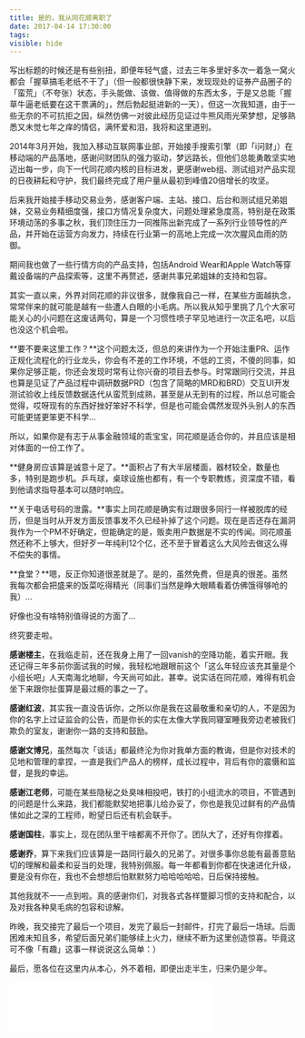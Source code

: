 ```yaml
---
title: 是的，我从同花顺离职了
date: 2017-04-14 17:30:00
tags:
visible: hide
---
```



写出标题的时候还是有些别扭，即便年轻气盛，过去三年多里好多次一着急一窝火都会「握草搞毛老纸不干了」（但一般都很快静下来，发现现处的证券产品圈子的「蛮荒」（不夸张）状态，手头能做、该做、值得做的东西太多，于是又总能「握草牛逼老纸要在这干票满的」，然后勃起挺进新的一天），但这一次我知道，由于一些无奈的不可抗拒之因，纵然仿佛一对彼此经历见证过牛熊风雨光荣梦想，足够熟悉又未觉七年之痒的情侣，满怀爱和泪，我将和这里道别。

<!-- more -->

2014年3月开始，我加入移动互联网事业部，开始接手搜索引擎（即「i问财」）在移动端的产品落地，感谢问财团队的强力驱动，梦远路长，但他们总能勇敢坚实地迈出每一步，向下一代同花顺内核的目标进发，更感谢web组、测试组对产品实现的日夜耕耘和守护，我们最终完成了用户量从最初到峰值20倍增长的攻坚。

后来我开始接手移动交易业务，感谢客户端、主站、接口、后台和测试组兄弟姐妹，交易业务精细度强，接口方情况复杂度大，问题处理紧急度高，特别是在政策环境动荡的多事之秋，我们顶住压力一同推陈出新完成了一系列行业领导性的产品，并开始在运营方向发力，持续在行业第一的高地上完成一次次腥风血雨的防御。

期间我也做了一些行情方向的产品支持，包括Android Wear和Apple Watch等穿戴设备端的产品探索等，这里不再赘述，感谢共事兄弟姐妹的支持和包容。

其实一直以来，外界对同花顺的非议很多，就像我自己一样，在某些方面越执念，常常伴来的就可能是越有一些遭人白眼的小毛病。所以我从知乎里挑了几个大家可能关心的小问题在这废话两句，算是一个习惯性喷子罕见地进行一次正名吧，以后也没这个机会啦。

**要不要来这里工作？**这个问题太泛，但总的来讲作为一个开始注重PR、运作正规化流程化的行业龙头，你会有不差的工作环境，不低的工资，不傻的同事，如果你足够正能，你还会发现时常有让你兴奋的项目去参与。时常跟同行交流，并且也算是见证了产品过程中调研数据PRD（包含了简略的MRD和BRD）交互UI开发测试验收上线反馈数据迭代从蛮荒到成熟，甚至是从无到有的过程，所以总可能会觉得，哎呀现有的东西好挫好笨好不科学，但是也可能会偶然发现外头别人的东西可能更搓更笨更不科学…

所以，如果你是有志于从事金融领域的乖宝宝，同花顺是适合你的，并且应该是相对体面的一份工作了。

**健身房应该算是诚意十足了。**面积占了有大半层楼面，器材较全，数量也多，特别是跑步机。乒乓球，桌球设施也都有，有一个专职教练，资深度不错，看到他请求指导基本可以随时响应。

**关于电话号码的泄露。**事实上同花顺是确实有过跟很多同行一样被脱库的经历，但是当时从开发方面反馈事发不久已经补掉了这个问题。现在是否还存在漏洞我作为一个PM不好确定，但能确定的是，贩卖用户数据是不实的传闻。同花顺虽然还称不上够大，但好歹一年纯利12个亿，还不至于冒着这么大风险去做这么得不偿失的事情。

**食堂？**嗯，反正你知道很差就是了。是的，虽然免费，但是真的很差。虽然我每次都会把盛来的饭菜吃得精光（同事们当然是睁大眼睛看着仿佛饿得够呛的我）…

好像也没有啥特别值得说的方面了…

终究要走啦。

**感谢楼主**，在我临走前，还在我身上用了一回vanish的空降功能，着实开眼。我还记得三年多前你面试我的时候，我轻松地跟眼前这个「这么年轻应该充其量是个小组长吧」人天南海北地聊，今天尚可如此，甚幸。说实话在同花顺，难得有机会坐下来跟你扯蛋算是最过瘾的事之一了。

**感谢红波**，其实我一直没告诉你，之所以你是我在这最敬重和亲切的人，不是因为你的名字上过证监会的公告，而是你长的实在太像大学我同寝室睡我旁边老被我们欺负的室友，谢谢你一路的支持和鼓励。

**感谢文博兄**，虽然每次「谈话」都最终沦为你对我单方面的教诲，但是你对技术的见地和管理的拿捏，一直是我们产品人的榜样，成长过程中，背后有你的震慑和监督，是我的幸运。

**感谢江老师**，可能在某些隐秘之处臭味相投吧，铁打的小组流水的项目，不管遇到的问题是什么来路，我们都能默契地把事儿给办妥了，你也是我见过鲜有的产品情愫如此之深的工程师，盼望日后还有机会联手。

**感谢国柱**，事实上，现在团队里干啥都离不开你了。团队大了，还好有你撑着。

**感谢乔**，算下来我们应该算是一路同行最久的兄弟了。对很多事你总能有最善意贴切的理解和最柔和妥当的处理，我特别佩服。每一年都看到你都在快速进化升级，要是没有你在，我也不会想想后怕默默努力哈哈哈哈哈，日后保持接触。

其他我就不一一点到啦。真的感谢你们，对我各式各样蹩脚习惯的支持和配合，以及对我各种臭毛病的包容和谅解。

昨晚，我交接完了最后一个项目，发完了最后一封邮件，打完了最后一场球。后面困难未知且多，希望后面兄弟们能够续上火力，继续不断为这里创造惊喜。毕竟这可不像「有趣」这事一样说说这么简单：）

最后，愿各位在这里内从本心，外不着相，即便出走半生，归来仍是少年。


<iframe frameborder="no" border="0" marginwidth="0" marginheight="0" width=360 height=86 src="//music.163.com/outchain/player?type=2&id=463948746&auto=1&height=66"></iframe>
